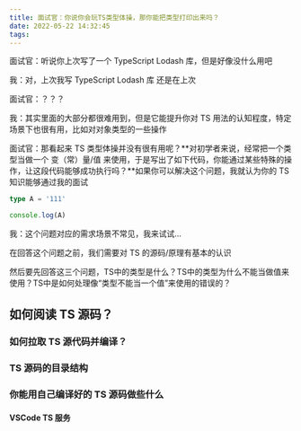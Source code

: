 ```yaml
---
title: 面试官：你说你会玩TS类型体操，那你能把类型打印出来吗？
date: 2022-05-22 14:32:45
tags:
---
```


面试官：听说你上次写了一个 TypeScript Lodash 库，但是好像没什么用吧

我：对，上次我写 TypeScript Lodash 库 还是在上次

面试官：？？？

我：其实里面的大部分都很难用到，但是它能提升你对 TS 用法的认知程度，特定场景下也很有用，比如对对象类型的一些操作

面试官：那看起来 TS 类型体操并没有很有用呢？**对初学者来说，经常把一个类型当做一个 变（常）量/值 来使用，于是写出了如下代码，你能通过某些特殊的操作，让这段代码能够成功执行吗？**如果你可以解决这个问题，我就认为你的 TS 知识能够通过我的面试

```ts
type A = '111'

console.log(A)
```

我：这个问题对应的需求场景不常见，我来试试...

在回答这个问题之前，我们需要对 TS 的源码/原理有基本的认识

然后要先回答这三个问题，TS中的类型是什么？TS中的类型为什么不能当做值来使用？TS中是如何处理像“类型不能当一个值”来使用的错误的？

## 如何阅读 TS 源码？

### 如何拉取 TS 源代码并编译？

### TS 源码的目录结构

### 你能用自己编译好的 TS 源码做些什么

#### VSCode TS 服务
